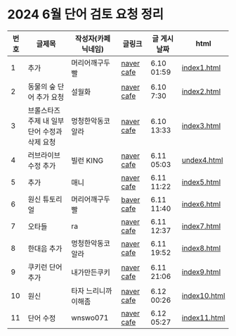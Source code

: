 <h1>2024 6월 단어 검토 요청 정리</h1>

| 번호 | 글제목 | 작성자(카페 닉네임) | 글링크 | 글 게시 날짜 | html |
|----|----|----|----|----|----|
| 1 | 추가 | 머리어깨구두빨 | [naver cafe](https://cafe.naver.com/kkutukorea/126023) | 6.10 01:59 | [index1.html](https://github.com/hafskjfha/kkuko_danchu/blob/main/2024%20Jun/html/index1.html) |
| 2 | 동물의 숲 단어 추가 요청 | 설월화 | [naver cafe](https://cafe.naver.com/kkutukorea/126029) | 6.10 7:30 | [index2.html](https://github.com/hafskjfha/kkuko_danchu/blob/main/2024%20Jun/html/index2.html) |
| 3 | 브롤스타즈 주제 내 일부 단어 수정과 삭제 요청 | 멍청한악동코알라 | [naver cafe](https://cafe.naver.com/kkutukorea/126031) | 6.10 13:33 | [index3.html](https://github.com/hafskjfha/kkuko_danchu/blob/main/2024%20Jun/html/index3.html)
| 4 | 러브라이브 수정 추가 | 빌런 KING | [naver cafe](https://cafe.naver.com/kkutukorea/126039) | 6.11 05:03 | [undex4.html](https://github.com/hafskjfha/kkuko_danchu/blob/main/2024%20Jun/html/index5.html) |
| 5 | 추가 | 매니 | [naver cafe](https://cafe.naver.com/kkutukorea/126040?tc=shared_link) | 6.11 11:22 | [index5.html](https://github.com/hafskjfha/kkuko_danchu/blob/main/2024%20Jun/html/index5.html) |
| 6 | 원신 튜토리얼 | 머리어깨구두빨 | [baver cafe](https://cafe.naver.com/kkutukorea/126041) | 6.11 11:40 | [index6.html](https://github.com/hafskjfha/kkuko_danchu/blob/main/2024%20Jun/html/index6.html) |
| 7 | 오타들 | ra | [naver cafe](https://cafe.naver.com/kkutukorea/126042) | 6.11 12:37 | [index7.html](https://github.com/hafskjfha/kkuko_danchu/blob/main/2024%20Jun/html/index7.html) |
| 8 | 한대음 추가 | 멍청한악동코알라 | [naver cafe](https://cafe.naver.com/kkutukorea/126044) | 6.11 19:52 | [index8.html](https://github.com/hafskjfha/kkuko_danchu/blob/main/2024%20Jun/html/index8.html) | 
| 9 | 쿠키런 단어 추가 | 내가만든쿠키 | [naver cafe](https://cafe.naver.com/kkutukorea/126045) | 6.11 21:06 | [index9.html](https://github.com/hafskjfha/kkuko_danchu/blob/main/2024%20Jun/html/index9.html) |
| 10 | 원신 | 타자 느리니까 이해좀 | [naver cafe](https://cafe.naver.com/kkutukorea/126049) | 6.12 00:26 | [index10.html](https://github.com/hafskjfha/kkuko_danchu/blob/main/2024%20Jun/html/index10.html) |
| 11 | 단어 수정 | wnswo071 | [naver cafe](https://cafe.naver.com/kkutukorea/126052) | 6.12 05:27 | [index11.html](https://github.com/hafskjfha/kkuko_danchu/blob/main/2024%20Jun/html/index11.html) |
